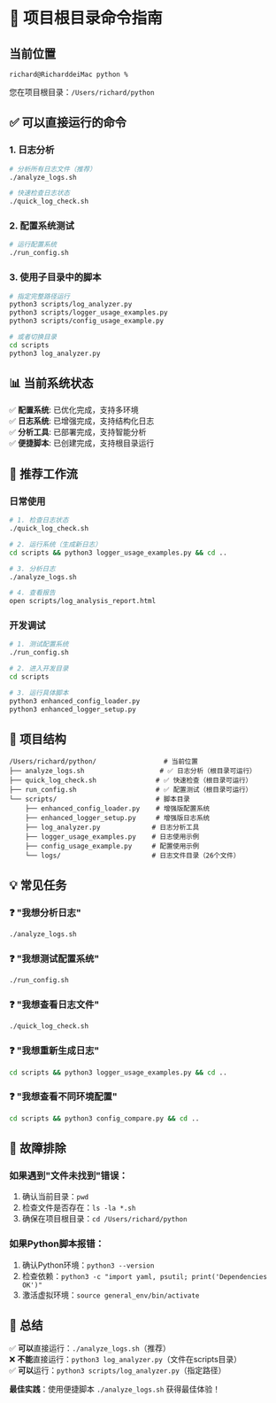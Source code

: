# 🚀 项目根目录命令指南

## 当前位置
```
richard@RicharddeiMac python %
```
您在项目根目录：`/Users/richard/python`

## ✅ 可以直接运行的命令

### 1. 日志分析
```bash
# 分析所有日志文件（推荐）
./analyze_logs.sh

# 快速检查日志状态
./quick_log_check.sh
```

### 2. 配置系统测试
```bash
# 运行配置系统
./run_config.sh
```

### 3. 使用子目录中的脚本
```bash
# 指定完整路径运行
python3 scripts/log_analyzer.py
python3 scripts/logger_usage_examples.py
python3 scripts/config_usage_example.py

# 或者切换目录
cd scripts
python3 log_analyzer.py
```

## 📊 当前系统状态

✅ **配置系统**: 已优化完成，支持多环境  
✅ **日志系统**: 已增强完成，支持结构化日志  
✅ **分析工具**: 已部署完成，支持智能分析  
✅ **便捷脚本**: 已创建完成，支持根目录运行  

## 🎯 推荐工作流

### 日常使用
```bash
# 1. 检查日志状态
./quick_log_check.sh

# 2. 运行系统（生成新日志）
cd scripts && python3 logger_usage_examples.py && cd ..

# 3. 分析日志
./analyze_logs.sh

# 4. 查看报告
open scripts/log_analysis_report.html
```

### 开发调试
```bash
# 1. 测试配置系统
./run_config.sh

# 2. 进入开发目录
cd scripts

# 3. 运行具体脚本
python3 enhanced_config_loader.py
python3 enhanced_logger_setup.py
```

## 📁 项目结构
```
/Users/richard/python/                 # 当前位置
├── analyze_logs.sh                   # ✅ 日志分析（根目录可运行）
├── quick_log_check.sh               # ✅ 快速检查（根目录可运行）
├── run_config.sh                    # ✅ 配置测试（根目录可运行）
└── scripts/                         # 脚本目录
    ├── enhanced_config_loader.py    # 增强版配置系统
    ├── enhanced_logger_setup.py     # 增强版日志系统
    ├── log_analyzer.py             # 日志分析工具
    ├── logger_usage_examples.py    # 日志使用示例
    ├── config_usage_example.py     # 配置使用示例
    └── logs/                       # 日志文件目录（26个文件）
```

## 💡 常见任务

### ❓ "我想分析日志"
```bash
./analyze_logs.sh
```

### ❓ "我想测试配置系统"
```bash
./run_config.sh
```

### ❓ "我想查看日志文件"
```bash
./quick_log_check.sh
```

### ❓ "我想重新生成日志"
```bash
cd scripts && python3 logger_usage_examples.py && cd ..
```

### ❓ "我想查看不同环境配置"
```bash
cd scripts && python3 config_compare.py && cd ..
```

## 🔧 故障排除

### 如果遇到"文件未找到"错误：
1. 确认当前目录：`pwd`
2. 检查文件是否存在：`ls -la *.sh`
3. 确保在项目根目录：`cd /Users/richard/python`

### 如果Python脚本报错：
1. 确认Python环境：`python3 --version`
2. 检查依赖：`python3 -c "import yaml, psutil; print('Dependencies OK')"`
3. 激活虚拟环境：`source general_env/bin/activate`

## 🎉 总结

✅ **可以**直接运行：`./analyze_logs.sh`（推荐）  
❌ **不能**直接运行：`python3 log_analyzer.py`（文件在scripts目录）  
✅ **可以**运行：`python3 scripts/log_analyzer.py`（指定路径）  

**最佳实践**：使用便捷脚本 `./analyze_logs.sh` 获得最佳体验！





